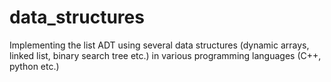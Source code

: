 # data_structures
Implementing the list ADT using several data structures (dynamic arrays, linked list, binary search tree etc.) in various programming languages (C++, python etc.)
